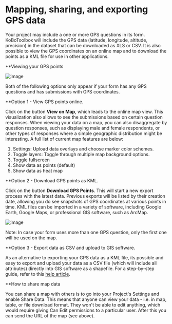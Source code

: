 # Mapping, sharing, and exporting GPS data

Your project may include a one or more GPS questions in its form. KoBoToolbox will include the GPS data (latitude, longitude, altitude, precision) in the dataset that can be downloaded as XLS or CSV. It is also possible to view the GPS coordinates on an online map and to download the points as a KML file for use in other applications.

**Viewing your GPS points

![image](/images/export_gps/view_gps.jpg)

Both of the following options only appear if your form has any GPS questions and has submissions with GPS coordinates.

**Option 1 - View GPS points online. 

Click on the button **View on Map**, which leads to the online map view. This visualization also allows to see the submissions based on certain question responses. When viewing your data on a map, you can also disaggregate by question responses, such as displaying male and female respondents, or other types of responses where a simple geographic distribution might be interesting. A full list of current map features are below: 
1. Settings: Upload data overlays and choose marker color schemes. 
2. Toggle layers: Toggle through multiple map background options. 
3. Toggle fullscreen
4. Show data as points (default)
5. Show data as heat map

**Option 2 - Download GPS points as KML. 

Click on the button **Download GPS Points**. This will start a new export process with the latest data. Previous exports will be listed by their creation date, allowing you do see snapshots of GPS coordinates at various points in time. KML files can be imported in a variety of software, including Google Earth, Google Maps, or professional GIS software, such as ArcMap.

![image](/images/export_gps/kml_exports.jpg)

Note: In case your form uses more than one GPS question, only the first one will be used on the map.

**Option 3 - Export data as CSV and upload to GIS software.

As an alternative to exporting your GPS data as a KML file, its possible and easy to export and upload your data as a CSV file (which will include all attributes) directly into GIS software as a shapefile. For a step-by-step guide, refer to this [help article](upload_to_gis.html).

**How to share map data

You can share a map with others is to go into your Project's Settings and enable Share Data. This means that anyone can view your data - i.e. in map, table, or file download format. They won't be able to edit anything, which would require giving Can Edit permissions to a particular user. After this you can send the URL of the map (see above). 
